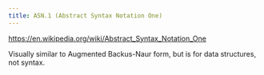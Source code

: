 ```yaml
---
title: ASN.1 (Abstract Syntax Notation One)
---
```


https://en.wikipedia.org/wiki/Abstract_Syntax_Notation_One

Visually similar to Augmented Backus-Naur form, but is for data structures, not
syntax.
